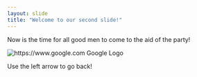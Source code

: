 ```yaml
---
layout: slide
title: "Welcome to our second slide!"
---
```

Now is the time for all good men to come to the aid of the party! 

![https://www.google.com Google Logo](https://www.google.com/images/branding/googlelogo/1x/googlelogo_color_272x92dp.png)



Use the left arrow to go back!